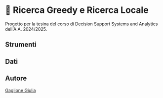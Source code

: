 # 🔎 Ricerca Greedy e Ricerca Locale
Progetto per la tesina del corso di Decision Support Systems and Analytics dell'A.A. 2024/2025.
  
## Strumenti
## Dati
## Autore
[Gaglione Giulia](https://github.com/giug2)
